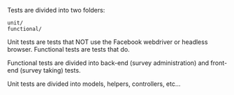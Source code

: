 Tests are divided into two folders:

    unit/
    functional/

Unit tests are tests that NOT use the Facebook webdriver or headless browser. Functional tests are tests that do.

Functional tests are divided into back-end (survey administration) and front-end (survey taking) tests.

Unit tests are divided into models, helpers, controllers, etc...

